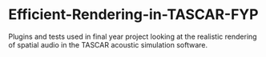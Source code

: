 # Efficient-Rendering-in-TASCAR-FYP
Plugins and tests used in final year project looking at the realistic rendering of spatial audio in the TASCAR acoustic simulation software.
